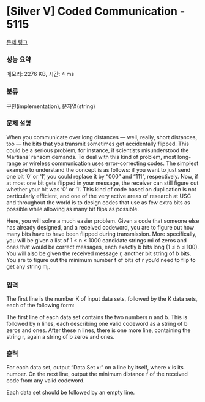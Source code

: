# [Silver V] Coded Communication - 5115 

[문제 링크](https://www.acmicpc.net/problem/5115) 

### 성능 요약

메모리: 2276 KB, 시간: 4 ms

### 분류

구현(implementation), 문자열(string)

### 문제 설명

<p>When you communicate over long distances — well, really, short distances, too — the bits that you transmit sometimes get accidentally flipped. This could be a serious problem, for instance, if scientists misunderstood the Martians’ ransom demands. To deal with this kind of problem, most long-range or wireless communication uses error-correcting codes. The simplest example to understand the concept is as follows: if you want to just send one bit ‘0’ or ‘1’, you could replace it by “000” and “111”, respectively. Now, if at most one bit gets flipped in your message, the receiver can still figure out whether your bit was ‘0’ or ‘1’. This kind of code based on duplication is not particularly efficient, and one of the very active areas of research at USC and throughout the world is to design codes that use as few extra bits as possible while allowing as many bit flips as possible.</p>

<p>Here, you will solve a much easier problem. Given a code that someone else has already designed, and a received codeword, you are to figure out how many bits have to have been flipped during transmission. More specifically, you will be given a list of 1 ≤ n ≤ 1000 candidate strings mi of zeros and ones that would be correct messages, each exactly b bits long (1 ≤ b ≤ 100). You will also be given the received message r, another bit string of b bits. You are to figure out the minimum number f of bits of r you’d need to flip to get any string m<sub>i</sub>.</p>

### 입력 

 <p>The first line is the number K of input data sets, followed by the K data sets, each of the following form:</p>

<p>The first line of each data set contains the two numbers n and b. This is followed by n lines, each describing one valid codeword as a string of b zeros and ones. After these n lines, there is one more line, containing the string r, again a string of b zeros and ones.</p>

### 출력 

 <p>For each data set, output “Data Set x:” on a line by itself, where x is its number. On the next line, output the minimum distance f of the received code from any valid codeword.</p>

<p>Each data set should be followed by an empty line.</p>

